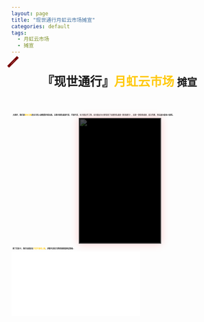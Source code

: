 ```yaml
---
layout: page
title: "现世通行月虹云市场摊宣"
categories: default
tags: 
  - 月虹云市场
  - 摊宣
---
```


<style>
.post > .post-header > .post-title {display: none;}
.title {text-align: center; }
.strong1 {font-style: normal; color: #ffc90b; }
.para { font-size: .25rem; font-weight: bold; }
.para .start {display: inline-block; width:.2rem;}
.work1 {width: 100%; height: .2rem;}


#top{width:100%;height:139px;float:left;background:url(images/top.jpg) no-repeat center;position:relative;}

#top .small{width:634px;height:56px;position:absolute;top:56px;left:50%;display:inline;margin:0 0 0 -310px;}

#top .small ul{margin:0;padding:0px;}

#top .small li{width:65px;height:48px;float:left;border:1px solid #000;display:inline;margin:3px 0 0 3px;padding:0px;filter:alpha(opacity=40);opacity:0.4;cursor:pointer;}

#top .small li.hove{filter:alpha(opacity=100);opacity:1;}

#box{width:100%;height:300px;float:left;background:url(images/banna.jpg) no-repeat center;position:relative;}

#box .bg{width:100%;height:290px;background:#000;filter:alpha(opacity=70); opacity:0.7; position:absolute; top:132px; left:0px;}

#list{width:1004px;height:446px;position:absolute;top:0px;left:50%;display:inline;margin-left:-502px;}

#list ul {margin:0px;padding:0px; float:left;}

#list li{width:100px;border:none;position:absolute;list-style-type:none;overflow:hidden;cursor:pointer;}
#list li.hove {
	box-shadow: 0px 0px 20px #fff;
	border: 1px solid #555;
	animation: mymove 2s infinite linear;
}
@keyframes mymove
{
0% {box-shadow: 0px 0px 20px #fff;}
50% {box-shadow: 0px 0px 10px red;}
100% {box-shadow: 0px 0px 20px #fff;}
}


#list li img{width:100%;height:100%;vertical-align:bottom;}

#list li div{width:100%;height:100%;background:#000;filter:alpha(opacity=70); opacity:0.7; position:absolute; z-index:1; top:0px; left:0px;}

#list li .b_tit{width:100%;height:80px;position:absolute; z-index:1; bottom:-100%; left:0px;margin:0px;padding:0px;}

#list li .opacity{width:100%;height:80px;background:#000;filter:alpha(opacity=80); opacity:0.8; position:absolute; z-index:1; bottom:0px; left:0px;}

#list li .tit{width:98%;height:80px;padding:0 10px;position:absolute; z-index:2; bottom:0px; left:0px;}

#list li .tit span{width:100%;height:30px;font-weight:normal;float:left;text-align:left;line-height:30px;color:#fff;border-bottom:1px solid #2f2f2c;margin:0px;padding:0px;}

#list li .tit span em{color:#ba0707;font-style:normal;float:none;}

#list li .tit em{color:#fff;line-height:25px;float:left;margin:0px;padding:5px 0;font-style:normal;}

#list a{width:39px;height:80px;background:url(images/btn.png) no-repeat;text-decoration:none;position:absolute;z-index:20;top:190px;}

#list a.prev{background-position:0 0; left:-54px;}

#list a.next{background-position:-39px 0; right:-100px;}

#bottom{width:100%;height:200px;float:left;background:url(images/bottom.jpg) no-repeat center;position:relative;}

#bottom .title{width:100%;height:60px;line-height:60px;color:#fff;text-align:center;position:absolute;left:0px;bottom:0px;font-family:Verdana;}

#bottom .title a{background:#666666;text-decoration:none;color:#fff; padding:3px 5px;}

article.post {overflow: hidden;}
.tips {
    height: .4rem;
    line-height: .4rem; 
    width: 2rem;
    background: #760000; color: white;
    position: absolute;
    transform: rotate(-45deg);
    left: -0.75rem;
    top: -.1rem;
    text-align: center;font-size: .12rem;: 
}

</style>

<div style="height: 0px; position: relative">
<div class="tips">2021年12月11日</div>
</div>

<header class="post-header">
<h1 class='post-title'>『现世通行』<i class='strong1'>月虹云市场</i>   <small>摊宣</small></h1>
</header>

<p class='para'><i class='start'></i>大家好，我们是<i class='strong1'>秘封主题</i>的东方同人剧情爱好者社团。主要内容有桌游开发、手游开发、东方周边手工等。这次展出为大家带来了社团同名桌游《现世通行》，这是一款轻型桌游，适合传教，聚会破冰最佳小游戏。</p>

<div id="top" style='display: none;'>
	<div class="small">
    	<ul>
        	<li class="" style="opacity: 0.4;"><img src="./images/01.jpg"></li>
            <li class="" style="opacity: 0.4;"><img src="./images/02.jpg"></li>
            <li style="opacity: 0.4;" class=""><img src="./images/03.jpg"></li>
            <li style="opacity: 0.4;" class=""><img src="./images/04.jpg"></li>
            <li style="opacity: 0.4;" class=""><img src="./images/05.jpg"></li>
            <li style="opacity: 1;" class="hove"><img src="./images/06.jpg"></li>
            <li style="opacity: 0.4;" class=""><img src="./images/07.jpg"></li>
            <li style="opacity: 0.4;" class=""><img src="./images/08.jpg"></li>
            <li style="opacity: 0.4;" class=""><img src="./images/09.jpg"></li>
        </ul>
    </div>
</div>
<div id='box'>
<div id="list">
        <ul>
            <li style="width: 190px; height: 290px; top: 0px; left: 407px; z-index: 6;" class="">
                <img src="https://static-yz-cdn.c-t.work/QN_FOG_cowtransfer-file-ef74097b-d302-4c2b-937c-d398127aeba4%252FTX.jpg?t-s=eyJ0eXAiOiJKV1QiLCJhbGciOiJIUzI1NiJ9.eyJndWlkK3RpbWVzdGFtcCI6Imlsb3ZlY293dHJhbnNmZXIyMDIxXzE2Mzg1NzkxOTI4NzAifQ.uN5Tfh84zFkx5yN23oj-B2pdGGgk4MPIFHNZjVrw9hM&t-c=eyJ0eXAiOiJKV1QiLCJhbGciOiJIUzI1NiJ9.eyJndWlkK3RpbWVzdGFtcCI6IjIwMjF8MTJ8NHw4In0.zxHBtSl4JO_yqclUdA48uwMT1ESTujhf8x6Te5_F5bshttps://static-yz-cdn.c-t.work/QN_FOG_cowtransfer-file-ef74097b-d302-4c2b-937c-d398127aeba4%252FTX.jpg?t-s=eyJ0eXAiOiJKV1QiLCJhbGciOiJIUzI1NiJ9.eyJndWlkK3RpbWVzdGFtcCI6Imlsb3ZlY293dHJhbnNmZXIyMDIxXzE2Mzg1NzkxOTI4NzAifQ.uN5Tfh84zFkx5yN23oj-B2pdGGgk4MPIFHNZjVrw9hM&t-c=eyJ0eXAiOiJKV1QiLCJhbGciOiJIUzI1NiJ9.eyJndWlkK3RpbWVzdGFtcCI6IjIwMjF8MTJ8NHw4In0.zxHBtSl4JO_yqclUdA48uwMT1ESTujhf8x6Te5_F5bs&user=38be7746-59c9-4f54-992f-49f81d1dce0e&ut=0&rt=0&rk=ff_515b8b2e-5f4d-4030-a5b0-28f30550de31&owner=38be7746-59c9-4f54-992f-49f81d1dce0e&tid=5facbf61-4adb-4f3b-8097-06616eb7daf1&batch=1638579192845&attname=TX.jpg">
                <div style="opacity: 0.75;"></div>
                <p class="b_tit" style="bottom: -120px;">
                    <span class="opacity"></span>
                    <span class="tit">
                        <span>通行</span>
                        <em>通行异变，需要城管的帮助才能解除，否则将被通行出幻想乡</em>
                    </span>
                </p>
            </li>
            <li style="width: 190px; height: 290px; top: 0px; left: 407px; z-index: 4;" class="">
                <img src="https://static-yz-cdn.c-t.work/QN_FOG_cowtransfer-file-3f610575-d0ac-4f2b-a125-a300b1af3101%252FCG.jpg?t-s=eyJ0eXAiOiJKV1QiLCJhbGciOiJIUzI1NiJ9.eyJndWlkK3RpbWVzdGFtcCI6Imlsb3ZlY293dHJhbnNmZXIyMDIxXzE2Mzg1NzkyNjY2NjgifQ.zHQrEAa03SXp_BUd7pbEIAIr4IZlMso17jmYaW_RRBg&t-c=eyJ0eXAiOiJKV1QiLCJhbGciOiJIUzI1NiJ9.eyJndWlkK3RpbWVzdGFtcCI6IjIwMjF8MTJ8NHw4In0.zxHBtSl4JO_yqclUdA48uwMT1ESTujhf8x6Te5_F5bshttps://static-yz-cdn.c-t.work/QN_FOG_cowtransfer-file-3f610575-d0ac-4f2b-a125-a300b1af3101%252FCG.jpg?t-s=eyJ0eXAiOiJKV1QiLCJhbGciOiJIUzI1NiJ9.eyJndWlkK3RpbWVzdGFtcCI6Imlsb3ZlY293dHJhbnNmZXIyMDIxXzE2Mzg1NzkyNjY2NjgifQ.zHQrEAa03SXp_BUd7pbEIAIr4IZlMso17jmYaW_RRBg&t-c=eyJ0eXAiOiJKV1QiLCJhbGciOiJIUzI1NiJ9.eyJndWlkK3RpbWVzdGFtcCI6IjIwMjF8MTJ8NHw4In0.zxHBtSl4JO_yqclUdA48uwMT1ESTujhf8x6Te5_F5bs&user=38be7746-59c9-4f54-992f-49f81d1dce0e&ut=0&rt=0&rk=ff_8c6a929d-54a4-4906-95bb-0c43d5d4c5a7&owner=38be7746-59c9-4f54-992f-49f81d1dce0e&tid=84651c49-90ab-4878-9c37-06f88aa6f452&batch=1638579266625&attname=CG.jpg">
                <div style="opacity: 0.75;"></div>
                <p class="b_tit">
                    <span class="opacity"></span>
                    <span class="tit">
                        <span>城管</span>
                        <em>悬赏：6千万（阿拉巴斯坦事件）→1亿2000万（司法岛事件）</em>
                    </span>
                </p>
            </li>
            <li style="width: 190px; height: 290px; top: 0px; left: 407px; z-index: 2;" class="">
                <img src="https://static-yz-cdn.c-t.work/QN_FOG_cowtransfer-file-0d668249-1c38-4ad0-b6e0-59d9acb546b4%252FCD.jpg?t-s=eyJ0eXAiOiJKV1QiLCJhbGciOiJIUzI1NiJ9.eyJndWlkK3RpbWVzdGFtcCI6Imlsb3ZlY293dHJhbnNmZXIyMDIxXzE2Mzg1NzkzMjEzMzEifQ.j4YDgi1Y6OqhSpHNz_Vnd-3CmSv4rZ9umMC85CqIZvM&t-c=eyJ0eXAiOiJKV1QiLCJhbGciOiJIUzI1NiJ9.eyJndWlkK3RpbWVzdGFtcCI6IjIwMjF8MTJ8NHw4In0.zxHBtSl4JO_yqclUdA48uwMT1ESTujhf8x6Te5_F5bshttps://static-yz-cdn.c-t.work/QN_FOG_cowtransfer-file-0d668249-1c38-4ad0-b6e0-59d9acb546b4%252FCD.jpg?t-s=eyJ0eXAiOiJKV1QiLCJhbGciOiJIUzI1NiJ9.eyJndWlkK3RpbWVzdGFtcCI6Imlsb3ZlY293dHJhbnNmZXIyMDIxXzE2Mzg1NzkzMjEzMzEifQ.j4YDgi1Y6OqhSpHNz_Vnd-3CmSv4rZ9umMC85CqIZvM&t-c=eyJ0eXAiOiJKV1QiLCJhbGciOiJIUzI1NiJ9.eyJndWlkK3RpbWVzdGFtcCI6IjIwMjF8MTJ8NHw4In0.zxHBtSl4JO_yqclUdA48uwMT1ESTujhf8x6Te5_F5bs&user=38be7746-59c9-4f54-992f-49f81d1dce0e&ut=0&rt=0&rk=ff_1d6a5828-d247-402a-af1e-30951b405b24&owner=38be7746-59c9-4f54-992f-49f81d1dce0e&tid=e73d5fc9-6102-448e-9efb-9193d44e8dcc&batch=1638579321306&attname=CD.jpg">
                <div style="opacity: 0.75;"></div>
                <p class="b_tit" style="bottom: -120px; ">
                    <span class="opacity"></span>
                    <span class="tit">
                        <span>抽底</span>
                        <span>悬赏：1600万（司法岛事件）</span>
                    </span>
                </p>
            </li>
            <li style="width: 190px; height: 290px; top: 0px; left: 407px;z-index: 2;" class="">
                <img src="https://static-yz-cdn.c-t.work/QN_FOG_cowtransfer-file-96cc1fc3-1fac-422f-86a2-24e7610ac3a6%252FCL.jpg?t-s=eyJ0eXAiOiJKV1QiLCJhbGciOiJIUzI1NiJ9.eyJndWlkK3RpbWVzdGFtcCI6Imlsb3ZlY293dHJhbnNmZXIyMDIxXzE2Mzg1NzkzNDU2OTAifQ.ExIAfEI5Hz1tfXT3aE9K4p8twchYcJVGTNE6jiFVia4&t-c=eyJ0eXAiOiJKV1QiLCJhbGciOiJIUzI1NiJ9.eyJndWlkK3RpbWVzdGFtcCI6IjIwMjF8MTJ8NHw4In0.zxHBtSl4JO_yqclUdA48uwMT1ESTujhf8x6Te5_F5bshttps://static-yz-cdn.c-t.work/QN_FOG_cowtransfer-file-96cc1fc3-1fac-422f-86a2-24e7610ac3a6%252FCL.jpg?t-s=eyJ0eXAiOiJKV1QiLCJhbGciOiJIUzI1NiJ9.eyJndWlkK3RpbWVzdGFtcCI6Imlsb3ZlY293dHJhbnNmZXIyMDIxXzE2Mzg1NzkzNDU2OTAifQ.ExIAfEI5Hz1tfXT3aE9K4p8twchYcJVGTNE6jiFVia4&t-c=eyJ0eXAiOiJKV1QiLCJhbGciOiJIUzI1NiJ9.eyJndWlkK3RpbWVzdGFtcCI6IjIwMjF8MTJ8NHw4In0.zxHBtSl4JO_yqclUdA48uwMT1ESTujhf8x6Te5_F5bs&user=38be7746-59c9-4f54-992f-49f81d1dce0e&ut=0&rt=0&rk=ff_66dc8fc6-3568-4fad-9e6e-82580addfde2&owner=38be7746-59c9-4f54-992f-49f81d1dce0e&tid=5b750d46-f1b1-45c3-b8ff-e95f3fc0e12f&batch=1638579345657&attname=CL.jpg">
                <div style="opacity: 0.75;"></div>
                <p class="b_tit" style="bottom: -120px;">
                    <span class="opacity"></span>
                    <span class="tit">
                        <span>重连</span>
                        <em>悬赏：3000万（司法岛事件）</em>
                    </span>
                </p>
            </li>
            <li style="width: 190px; height: 290px; top: 0px; left: 407px;z-index: 4;" class="">
                <img src="https://static-yz-cdn.c-t.work/QN_FOG_cowtransfer-file-d8b5fa51-247a-47ec-8264-2ad33aebf39e%252FJZ4.jpg?t-s=eyJ0eXAiOiJKV1QiLCJhbGciOiJIUzI1NiJ9.eyJndWlkK3RpbWVzdGFtcCI6Imlsb3ZlY293dHJhbnNmZXIyMDIxXzE2Mzg1NzkzODM4MjUifQ.Y8Qr5S-s8yYu0xmQHh0beS3yvkef6nI7C5pYW8QthcM&t-c=eyJ0eXAiOiJKV1QiLCJhbGciOiJIUzI1NiJ9.eyJndWlkK3RpbWVzdGFtcCI6IjIwMjF8MTJ8NHw4In0.zxHBtSl4JO_yqclUdA48uwMT1ESTujhf8x6Te5_F5bshttps://static-yz-cdn.c-t.work/QN_FOG_cowtransfer-file-d8b5fa51-247a-47ec-8264-2ad33aebf39e%252FJZ4.jpg?t-s=eyJ0eXAiOiJKV1QiLCJhbGciOiJIUzI1NiJ9.eyJndWlkK3RpbWVzdGFtcCI6Imlsb3ZlY293dHJhbnNmZXIyMDIxXzE2Mzg1NzkzODM4MjUifQ.Y8Qr5S-s8yYu0xmQHh0beS3yvkef6nI7C5pYW8QthcM&t-c=eyJ0eXAiOiJKV1QiLCJhbGciOiJIUzI1NiJ9.eyJndWlkK3RpbWVzdGFtcCI6IjIwMjF8MTJ8NHw4In0.zxHBtSl4JO_yqclUdA48uwMT1ESTujhf8x6Te5_F5bs&user=38be7746-59c9-4f54-992f-49f81d1dce0e&ut=0&rt=0&rk=ff_94cab4fe-b0ad-48ab-8312-e758dc4e5ae9&owner=38be7746-59c9-4f54-992f-49f81d1dce0e&tid=4284294e-725a-445f-a181-e0f5096f9ae7&batch=1638579383800&attname=JZ4.jpg">
                <div style="opacity: 0.75;"></div>
                <p class="b_tit" style="bottom: -120px; ">
                    <span class="opacity"></span>
                    <span class="tit">
                        <span>香吉士<em>&nbsp;&nbsp;&nbsp;&nbsp;草帽海贼团【厨师】</em></span>
                        <em>悬赏：7700万（司法岛事件）</em>
                    </span>
                </p>
            </li>
            <li style="width: 190px; height: 290px; top: 0px; left: 407px; z-index: 6;" class="">
                <img src="https://static-yz-cdn.c-t.work/QN_FOG_cowtransfer-file-2ef7c07d-7f6e-4c80-bfcd-09f8248478ef%252FLG.jpg?t-s=eyJ0eXAiOiJKV1QiLCJhbGciOiJIUzI1NiJ9.eyJndWlkK3RpbWVzdGFtcCI6Imlsb3ZlY293dHJhbnNmZXIyMDIxXzE2Mzg1Nzk0MDkwNzEifQ.YcUp4H8RroB39qjirMjb8119RZSLulVaBp6A-KnkN-s&t-c=eyJ0eXAiOiJKV1QiLCJhbGciOiJIUzI1NiJ9.eyJndWlkK3RpbWVzdGFtcCI6IjIwMjF8MTJ8NHw4In0.zxHBtSl4JO_yqclUdA48uwMT1ESTujhf8x6Te5_F5bshttps://static-yz-cdn.c-t.work/QN_FOG_cowtransfer-file-2ef7c07d-7f6e-4c80-bfcd-09f8248478ef%252FLG.jpg?t-s=eyJ0eXAiOiJKV1QiLCJhbGciOiJIUzI1NiJ9.eyJndWlkK3RpbWVzdGFtcCI6Imlsb3ZlY293dHJhbnNmZXIyMDIxXzE2Mzg1Nzk0MDkwNzEifQ.YcUp4H8RroB39qjirMjb8119RZSLulVaBp6A-KnkN-s&t-c=eyJ0eXAiOiJKV1QiLCJhbGciOiJIUzI1NiJ9.eyJndWlkK3RpbWVzdGFtcCI6IjIwMjF8MTJ8NHw4In0.zxHBtSl4JO_yqclUdA48uwMT1ESTujhf8x6Te5_F5bs&user=38be7746-59c9-4f54-992f-49f81d1dce0e&ut=0&rt=0&rk=ff_44d1eae2-ddca-46bc-8669-74d41e449bf5&owner=38be7746-59c9-4f54-992f-49f81d1dce0e&tid=762f6da2-40b4-4035-8fe5-0b0df4d9c330&batch=1638579409047&attname=LG.jpg">
                <div style="opacity: 0.75;"></div>
                <p class="b_tit" style="bottom: -120px;">
                    <span class="opacity"></span>
                    <span class="tit">
                        <span>托尼托尼·乔巴<em>&nbsp;&nbsp;&nbsp;&nbsp;草帽海贼团【船医】</em></span>
                        <em>恶魔果实：动物系人人果实<br>悬赏：50贝利（司法岛事件）</em>
                    </span>
                </p>
            </li>
            <li style="width: 190px; height: 290px; top: 0px; left: 407px; z-index: 8;" class="">
                <img src="https://static-yz-cdn.c-t.work/QN_FOG_cowtransfer-file-b049bc19-c12e-4989-9574-c3d65ddac596%252FQY.jpg?t-s=eyJ0eXAiOiJKV1QiLCJhbGciOiJIUzI1NiJ9.eyJndWlkK3RpbWVzdGFtcCI6Imlsb3ZlY293dHJhbnNmZXIyMDIxXzE2Mzg1Nzk0MzU2OTQifQ.zaWl7jVmCDB-HBLoAgfeWQUArEEhKgDksxu8CaGN2Ow&t-c=eyJ0eXAiOiJKV1QiLCJhbGciOiJIUzI1NiJ9.eyJndWlkK3RpbWVzdGFtcCI6IjIwMjF8MTJ8NHw4In0.zxHBtSl4JO_yqclUdA48uwMT1ESTujhf8x6Te5_F5bshttps://static-yz-cdn.c-t.work/QN_FOG_cowtransfer-file-b049bc19-c12e-4989-9574-c3d65ddac596%252FQY.jpg?t-s=eyJ0eXAiOiJKV1QiLCJhbGciOiJIUzI1NiJ9.eyJndWlkK3RpbWVzdGFtcCI6Imlsb3ZlY293dHJhbnNmZXIyMDIxXzE2Mzg1Nzk0MzU2OTQifQ.zaWl7jVmCDB-HBLoAgfeWQUArEEhKgDksxu8CaGN2Ow&t-c=eyJ0eXAiOiJKV1QiLCJhbGciOiJIUzI1NiJ9.eyJndWlkK3RpbWVzdGFtcCI6IjIwMjF8MTJ8NHw4In0.zxHBtSl4JO_yqclUdA48uwMT1ESTujhf8x6Te5_F5bs&user=38be7746-59c9-4f54-992f-49f81d1dce0e&ut=0&rt=0&rk=ff_418324c4-0fd9-4d80-a01a-f75d8e5f1260&owner=38be7746-59c9-4f54-992f-49f81d1dce0e&tid=89ffd56f-61e8-4d44-a0a4-df0e449c8593&batch=1638579435669&attname=QY.jpg">
                <div style="opacity: 0.75;"></div>
                <p class="b_tit" style="bottom: -120px;">
                    <span class="opacity"></span>
                    <span class="tit">
                        <span>弗兰奇<em>&nbsp;&nbsp;&nbsp;&nbsp;草帽海贼团【船匠】</em></span>
                        <em>悬赏：2900万贝利（司法岛事件）</em>
                    </span>
                </p>
            </li>
            <li style="width: 190px; height: 290px; top: 0px; left: 407px;z-index: 10;" class="hove">
                <img src="https://static-yz-cdn.c-t.work/QN_FOG_cowtransfer-file-1b722d5a-82e3-46bc-9f41-96f52da9ba91%252FNZ.jpg?t-s=eyJ0eXAiOiJKV1QiLCJhbGciOiJIUzI1NiJ9.eyJndWlkK3RpbWVzdGFtcCI6Imlsb3ZlY293dHJhbnNmZXIyMDIxXzE2Mzg1Nzk0NjM0MzEifQ.IHypo1wq9MbBWzBD0wP5HJF6_xaWXUyFnS30yufnl1M&t-c=eyJ0eXAiOiJKV1QiLCJhbGciOiJIUzI1NiJ9.eyJndWlkK3RpbWVzdGFtcCI6IjIwMjF8MTJ8NHw4In0.zxHBtSl4JO_yqclUdA48uwMT1ESTujhf8x6Te5_F5bshttps://static-yz-cdn.c-t.work/QN_FOG_cowtransfer-file-1b722d5a-82e3-46bc-9f41-96f52da9ba91%252FNZ.jpg?t-s=eyJ0eXAiOiJKV1QiLCJhbGciOiJIUzI1NiJ9.eyJndWlkK3RpbWVzdGFtcCI6Imlsb3ZlY293dHJhbnNmZXIyMDIxXzE2Mzg1Nzk0NjM0MzEifQ.IHypo1wq9MbBWzBD0wP5HJF6_xaWXUyFnS30yufnl1M&t-c=eyJ0eXAiOiJKV1QiLCJhbGciOiJIUzI1NiJ9.eyJndWlkK3RpbWVzdGFtcCI6IjIwMjF8MTJ8NHw4In0.zxHBtSl4JO_yqclUdA48uwMT1ESTujhf8x6Te5_F5bs&user=38be7746-59c9-4f54-992f-49f81d1dce0e&ut=0&rt=0&rk=ff_3b85aee4-7cfc-4735-8c19-55f7cee5512d&owner=38be7746-59c9-4f54-992f-49f81d1dce0e&tid=1f4efa8d-5900-43cd-b1cd-9a07397036dd&batch=1638579463395&attname=NZ.jpg">
                <div></div>
                <p class="b_tit" style="bottom: -120px;">
                    <span class="opacity"></span>
                    <span class="tit">
                        <span>布鲁克<em>&nbsp;&nbsp;&nbsp;&nbsp;草帽海贼团【音乐家】</em></span>
                        <em>恶魔果实：超人系黄泉果实<br>悬赏：3300万贝利</em>
                    </span>
                </p>
            </li>
            <li style="width: 190px; height: 290px; top: 0px; left: 407px;z-index: 8;" class="">
                <img src="https://static-yz-cdn.c-t.work/QN_FOG_cowtransfer-file-4f06db89-446e-4c9e-bc24-d271d0e15cd0%252FCP.jpg?t-s=eyJ0eXAiOiJKV1QiLCJhbGciOiJIUzI1NiJ9.eyJndWlkK3RpbWVzdGFtcCI6Imlsb3ZlY293dHJhbnNmZXIyMDIxXzE2Mzg1Nzk0ODkxNjYifQ.pvli7s72u6OziVvOOTnRDGl9i6HZ6_Dg5oAVfPsbXkc&t-c=eyJ0eXAiOiJKV1QiLCJhbGciOiJIUzI1NiJ9.eyJndWlkK3RpbWVzdGFtcCI6IjIwMjF8MTJ8NHw4In0.zxHBtSl4JO_yqclUdA48uwMT1ESTujhf8x6Te5_F5bshttps://static-yz-cdn.c-t.work/QN_FOG_cowtransfer-file-4f06db89-446e-4c9e-bc24-d271d0e15cd0%252FCP.jpg?t-s=eyJ0eXAiOiJKV1QiLCJhbGciOiJIUzI1NiJ9.eyJndWlkK3RpbWVzdGFtcCI6Imlsb3ZlY293dHJhbnNmZXIyMDIxXzE2Mzg1Nzk0ODkxNjYifQ.pvli7s72u6OziVvOOTnRDGl9i6HZ6_Dg5oAVfPsbXkc&t-c=eyJ0eXAiOiJKV1QiLCJhbGciOiJIUzI1NiJ9.eyJndWlkK3RpbWVzdGFtcCI6IjIwMjF8MTJ8NHw4In0.zxHBtSl4JO_yqclUdA48uwMT1ESTujhf8x6Te5_F5bs&user=38be7746-59c9-4f54-992f-49f81d1dce0e&ut=0&rt=0&rk=ff_164708d3-ff8d-457b-8e9e-1b0c23b178e9&owner=38be7746-59c9-4f54-992f-49f81d1dce0e&tid=0bf49530-b169-43fd-bbca-e4aae69d5fa3&batch=1638579489141&attname=CP.jpg">
                <div></div>
                <p class="b_tit" style="bottom: -120px;">
                    <span class="opacity"></span>
                    <span class="tit">
                        <span>妮可·罗宾<em>&nbsp;&nbsp;&nbsp;&nbsp;草帽海贼团【考古学家】</em></span>
                        <em>恶魔果实：超人系花花果实<br>悬赏：7900万贝利（奥哈拉事件）→8000万贝利（司法岛事件）</em>
                    </span>
                </p>
            </li>
        </ul>
        <a href="javascript:;" class="prev"></a>
        <a href="javascript:;" class="next"></a>
    </div>
</div>

<audio id="sounds"></audio> 

<script>
var audioSource = [
"https://static-yz-cdn.c-t.work/QN_FOG_cowtransfer-file-80f18b95-0494-4bf3-9750-2e8de10fc43b%252F%25E7%2581%25B5%25E6%25A2%25A6%25E6%2597%25A5%25E5%25B8%25B801.wav?t-s=eyJ0eXAiOiJKV1QiLCJhbGciOiJIUzI1NiJ9.eyJndWlkK3RpbWVzdGFtcCI6Imlsb3ZlY293dHJhbnNmZXIyMDIxXzE2Mzg1Nzk1NTM3MzAifQ.bYtM_Dtiq32IjqcKJE4OBsAFa7vhfHoubMhfWTsjnu4&t-c=eyJ0eXAiOiJKV1QiLCJhbGciOiJIUzI1NiJ9.eyJndWlkK3RpbWVzdGFtcCI6IjIwMjF8MTJ8NHw4In0.zxHBtSl4JO_yqclUdA48uwMT1ESTujhf8x6Te5_F5bshttps://static-yz-cdn.c-t.work/QN_FOG_cowtransfer-file-80f18b95-0494-4bf3-9750-2e8de10fc43b%252F%25E7%2581%25B5%25E6%25A2%25A6%25E6%2597%25A5%25E5%25B8%25B801.wav?t-s=eyJ0eXAiOiJKV1QiLCJhbGciOiJIUzI1NiJ9.eyJndWlkK3RpbWVzdGFtcCI6Imlsb3ZlY293dHJhbnNmZXIyMDIxXzE2Mzg1Nzk1NTM3MzAifQ.bYtM_Dtiq32IjqcKJE4OBsAFa7vhfHoubMhfWTsjnu4&t-c=eyJ0eXAiOiJKV1QiLCJhbGciOiJIUzI1NiJ9.eyJndWlkK3RpbWVzdGFtcCI6IjIwMjF8MTJ8NHw4In0.zxHBtSl4JO_yqclUdA48uwMT1ESTujhf8x6Te5_F5bs&user=38be7746-59c9-4f54-992f-49f81d1dce0e&ut=0&rt=0&rk=ff_95b52bb1-5bc1-4889-8f3d-5221bd1b5778&owner=38be7746-59c9-4f54-992f-49f81d1dce0e&tid=5b7df09f-ffbf-4c72-ace9-cee80c4714d0&batch=1638579553706&attname=%E7%81%B5%E6%A2%A6%E6%97%A5%E5%B8%B801.wav",	// 通行
"https://static-yz-cdn.c-t.work/QN_FOG_cowtransfer-file-3ca56a32-fc51-478b-bfc0-7e4ce83b07bd%252F%25E5%259F%258E%25E7%25AE%25A1.wav?t-s=eyJ0eXAiOiJKV1QiLCJhbGciOiJIUzI1NiJ9.eyJndWlkK3RpbWVzdGFtcCI6Imlsb3ZlY293dHJhbnNmZXIyMDIxXzE2Mzg1Nzk1ODI0NDEifQ.BdCwKHVQcd24GwJFi_TgMGSTI9dhCAg5dUzLKOespUQ&t-c=eyJ0eXAiOiJKV1QiLCJhbGciOiJIUzI1NiJ9.eyJndWlkK3RpbWVzdGFtcCI6IjIwMjF8MTJ8NHw4In0.zxHBtSl4JO_yqclUdA48uwMT1ESTujhf8x6Te5_F5bshttps://static-yz-cdn.c-t.work/QN_FOG_cowtransfer-file-3ca56a32-fc51-478b-bfc0-7e4ce83b07bd%252F%25E5%259F%258E%25E7%25AE%25A1.wav?t-s=eyJ0eXAiOiJKV1QiLCJhbGciOiJIUzI1NiJ9.eyJndWlkK3RpbWVzdGFtcCI6Imlsb3ZlY293dHJhbnNmZXIyMDIxXzE2Mzg1Nzk1ODI0NDEifQ.BdCwKHVQcd24GwJFi_TgMGSTI9dhCAg5dUzLKOespUQ&t-c=eyJ0eXAiOiJKV1QiLCJhbGciOiJIUzI1NiJ9.eyJndWlkK3RpbWVzdGFtcCI6IjIwMjF8MTJ8NHw4In0.zxHBtSl4JO_yqclUdA48uwMT1ESTujhf8x6Te5_F5bs&user=38be7746-59c9-4f54-992f-49f81d1dce0e&ut=0&rt=0&rk=ff_459df6e0-7125-4061-8474-36f939ff075d&owner=38be7746-59c9-4f54-992f-49f81d1dce0e&tid=eadfc9ce-bb43-440c-b092-d2c13ab0121f&batch=1638579582416&attname=%E5%9F%8E%E7%AE%A1.wav", // 城管
"https://static-yz-cdn.c-t.work/QN_FOG_cowtransfer-file-09fea073-622c-469e-8852-56c959445528%252F%25E6%258A%25BD%25E5%25BA%2595.wav?t-s=eyJ0eXAiOiJKV1QiLCJhbGciOiJIUzI1NiJ9.eyJndWlkK3RpbWVzdGFtcCI6Imlsb3ZlY293dHJhbnNmZXIyMDIxXzE2Mzg1Nzk2MjEwMjYifQ.BzIgA0QnUy9K3CzW_DCTYGRizabTnxNf0dfmbND062o&t-c=eyJ0eXAiOiJKV1QiLCJhbGciOiJIUzI1NiJ9.eyJndWlkK3RpbWVzdGFtcCI6IjIwMjF8MTJ8NHw5In0.K1OZOiusdbjbkr-rkvP9NptogDz-ZyDk5w7RyMGh00khttps://static-yz-cdn.c-t.work/QN_FOG_cowtransfer-file-09fea073-622c-469e-8852-56c959445528%252F%25E6%258A%25BD%25E5%25BA%2595.wav?t-s=eyJ0eXAiOiJKV1QiLCJhbGciOiJIUzI1NiJ9.eyJndWlkK3RpbWVzdGFtcCI6Imlsb3ZlY293dHJhbnNmZXIyMDIxXzE2Mzg1Nzk2MjEwMjYifQ.BzIgA0QnUy9K3CzW_DCTYGRizabTnxNf0dfmbND062o&t-c=eyJ0eXAiOiJKV1QiLCJhbGciOiJIUzI1NiJ9.eyJndWlkK3RpbWVzdGFtcCI6IjIwMjF8MTJ8NHw5In0.K1OZOiusdbjbkr-rkvP9NptogDz-ZyDk5w7RyMGh00k&user=38be7746-59c9-4f54-992f-49f81d1dce0e&ut=0&rt=0&rk=ff_bf367f2d-2a6b-4eb2-a7ea-592e580a962b&owner=38be7746-59c9-4f54-992f-49f81d1dce0e&tid=5409df9e-f21a-476e-98d0-b123f2cc39e3&batch=1638579621002&attname=%E6%8A%BD%E5%BA%95.wav", // 抽底
"https://static-yz-cdn.c-t.work/QN_FOG_cowtransfer-file-da4102ee-f57d-45ce-8e8f-0892ec952da9%252F%25E9%2587%258D%25E8%25BF%259E.wav?t-s=eyJ0eXAiOiJKV1QiLCJhbGciOiJIUzI1NiJ9.eyJndWlkK3RpbWVzdGFtcCI6Imlsb3ZlY293dHJhbnNmZXIyMDIxXzE2Mzg1Nzk2NTA1NTIifQ.BY1gsIMMzoQKPEVs8rBoBhh37pyltc0Cj3m4P5fFFA8&t-c=eyJ0eXAiOiJKV1QiLCJhbGciOiJIUzI1NiJ9.eyJndWlkK3RpbWVzdGFtcCI6IjIwMjF8MTJ8NHw5In0.K1OZOiusdbjbkr-rkvP9NptogDz-ZyDk5w7RyMGh00khttps://static-yz-cdn.c-t.work/QN_FOG_cowtransfer-file-da4102ee-f57d-45ce-8e8f-0892ec952da9%252F%25E9%2587%258D%25E8%25BF%259E.wav?t-s=eyJ0eXAiOiJKV1QiLCJhbGciOiJIUzI1NiJ9.eyJndWlkK3RpbWVzdGFtcCI6Imlsb3ZlY293dHJhbnNmZXIyMDIxXzE2Mzg1Nzk2NTA1NTIifQ.BY1gsIMMzoQKPEVs8rBoBhh37pyltc0Cj3m4P5fFFA8&t-c=eyJ0eXAiOiJKV1QiLCJhbGciOiJIUzI1NiJ9.eyJndWlkK3RpbWVzdGFtcCI6IjIwMjF8MTJ8NHw5In0.K1OZOiusdbjbkr-rkvP9NptogDz-ZyDk5w7RyMGh00k&user=38be7746-59c9-4f54-992f-49f81d1dce0e&ut=0&rt=0&rk=ff_ddcb96fb-9130-4d62-a622-1b52c96bc989&owner=38be7746-59c9-4f54-992f-49f81d1dce0e&tid=e2438eb2-47f6-4be9-a692-fb2eb1aa0643&batch=1638579650516&attname=%E9%87%8D%E8%BF%9E.wav", // 重连
"https://static-yz-cdn.c-t.work/QN_FOG_cowtransfer-file-7e46fada-6b86-407f-a18f-a10c8b56539f%252F%25E6%2595%2599%25E4%25B8%25BB.wav?t-s=eyJ0eXAiOiJKV1QiLCJhbGciOiJIUzI1NiJ9.eyJndWlkK3RpbWVzdGFtcCI6Imlsb3ZlY293dHJhbnNmZXIyMDIxXzE2Mzg1Nzk2Nzk2MTgifQ.MIBQq0aSgrviodzCcUiB3zCzFXrnchcwEwrvnMsrVyo&t-c=eyJ0eXAiOiJKV1QiLCJhbGciOiJIUzI1NiJ9.eyJndWlkK3RpbWVzdGFtcCI6IjIwMjF8MTJ8NHw5In0.K1OZOiusdbjbkr-rkvP9NptogDz-ZyDk5w7RyMGh00khttps://static-yz-cdn.c-t.work/QN_FOG_cowtransfer-file-7e46fada-6b86-407f-a18f-a10c8b56539f%252F%25E6%2595%2599%25E4%25B8%25BB.wav?t-s=eyJ0eXAiOiJKV1QiLCJhbGciOiJIUzI1NiJ9.eyJndWlkK3RpbWVzdGFtcCI6Imlsb3ZlY293dHJhbnNmZXIyMDIxXzE2Mzg1Nzk2Nzk2MTgifQ.MIBQq0aSgrviodzCcUiB3zCzFXrnchcwEwrvnMsrVyo&t-c=eyJ0eXAiOiJKV1QiLCJhbGciOiJIUzI1NiJ9.eyJndWlkK3RpbWVzdGFtcCI6IjIwMjF8MTJ8NHw5In0.K1OZOiusdbjbkr-rkvP9NptogDz-ZyDk5w7RyMGh00k&user=38be7746-59c9-4f54-992f-49f81d1dce0e&ut=0&rt=0&rk=ff_e926ddc2-7e27-40d3-ae93-ecfc052043c1&owner=38be7746-59c9-4f54-992f-49f81d1dce0e&tid=fa147e24-0121-489a-8d9a-430eb40b90d1&batch=1638579679593&attname=%E6%95%99%E4%B8%BB.wav", // 教主
"https://static-yz-cdn.c-t.work/QN_FOG_cowtransfer-file-dd823d58-c97f-41ea-9f6e-63964cc87ab7%252F12%25E6%2581%258B%25E6%2581%258B%25E8%25B7%25AF%25E8%25BF%25871.wav?t-s=eyJ0eXAiOiJKV1QiLCJhbGciOiJIUzI1NiJ9.eyJndWlkK3RpbWVzdGFtcCI6Imlsb3ZlY293dHJhbnNmZXIyMDIxXzE2Mzg1Nzk3MDI1NzgifQ.NcMJAh8QGwpGNAneO8c87VX8Yg2NqfhFIlgK7IqHIy8&t-c=eyJ0eXAiOiJKV1QiLCJhbGciOiJIUzI1NiJ9.eyJndWlkK3RpbWVzdGFtcCI6IjIwMjF8MTJ8NHw5In0.K1OZOiusdbjbkr-rkvP9NptogDz-ZyDk5w7RyMGh00khttps://static-yz-cdn.c-t.work/QN_FOG_cowtransfer-file-dd823d58-c97f-41ea-9f6e-63964cc87ab7%252F12%25E6%2581%258B%25E6%2581%258B%25E8%25B7%25AF%25E8%25BF%25871.wav?t-s=eyJ0eXAiOiJKV1QiLCJhbGciOiJIUzI1NiJ9.eyJndWlkK3RpbWVzdGFtcCI6Imlsb3ZlY293dHJhbnNmZXIyMDIxXzE2Mzg1Nzk3MDI1NzgifQ.NcMJAh8QGwpGNAneO8c87VX8Yg2NqfhFIlgK7IqHIy8&t-c=eyJ0eXAiOiJKV1QiLCJhbGciOiJIUzI1NiJ9.eyJndWlkK3RpbWVzdGFtcCI6IjIwMjF8MTJ8NHw5In0.K1OZOiusdbjbkr-rkvP9NptogDz-ZyDk5w7RyMGh00k&user=38be7746-59c9-4f54-992f-49f81d1dce0e&ut=0&rt=0&rk=ff_dfeade3a-7a7f-458c-bc27-1813d30bbca8&owner=38be7746-59c9-4f54-992f-49f81d1dce0e&tid=5dea6680-fa14-47d8-b86c-5612cd95e352&batch=1638579702548&attname=12%E6%81%8B%E6%81%8B%E8%B7%AF%E8%BF%871.wav",  // 路过
"https://static-yz-cdn.c-t.work/QN_FOG_cowtransfer-file-ebcbe93f-3163-4dee-ad62-3b09d108cdf5%252F13%25E5%259C%25B0%25E7%258B%25B1%25E5%25A5%25B3%25E7%25A5%259E.wav?t-s=eyJ0eXAiOiJKV1QiLCJhbGciOiJIUzI1NiJ9.eyJndWlkK3RpbWVzdGFtcCI6Imlsb3ZlY293dHJhbnNmZXIyMDIxXzE2Mzg1Nzk3MjQ3NTgifQ.MHWMp3AQlHplB0ij42ufm4hKmnP2xu1G8ptJyuwyFxI&t-c=eyJ0eXAiOiJKV1QiLCJhbGciOiJIUzI1NiJ9.eyJndWlkK3RpbWVzdGFtcCI6IjIwMjF8MTJ8NHw5In0.K1OZOiusdbjbkr-rkvP9NptogDz-ZyDk5w7RyMGh00khttps://static-yz-cdn.c-t.work/QN_FOG_cowtransfer-file-ebcbe93f-3163-4dee-ad62-3b09d108cdf5%252F13%25E5%259C%25B0%25E7%258B%25B1%25E5%25A5%25B3%25E7%25A5%259E.wav?t-s=eyJ0eXAiOiJKV1QiLCJhbGciOiJIUzI1NiJ9.eyJndWlkK3RpbWVzdGFtcCI6Imlsb3ZlY293dHJhbnNmZXIyMDIxXzE2Mzg1Nzk3MjQ3NTgifQ.MHWMp3AQlHplB0ij42ufm4hKmnP2xu1G8ptJyuwyFxI&t-c=eyJ0eXAiOiJKV1QiLCJhbGciOiJIUzI1NiJ9.eyJndWlkK3RpbWVzdGFtcCI6IjIwMjF8MTJ8NHw5In0.K1OZOiusdbjbkr-rkvP9NptogDz-ZyDk5w7RyMGh00k&user=38be7746-59c9-4f54-992f-49f81d1dce0e&ut=0&rt=0&rk=ff_c0b4447f-c0e2-4bed-92fb-878fbadfa28b&owner=38be7746-59c9-4f54-992f-49f81d1dce0e&tid=53b23188-6d41-4a98-a170-465410acee08&batch=1638579724733&attname=13%E5%9C%B0%E7%8B%B1%E5%A5%B3%E7%A5%9E.wav",  // 强欲
"https://static-yz-cdn.c-t.work/QN_FOG_cowtransfer-file-f0ed06ac-0a59-46b9-bcb7-3ed8f6582a56%252F%25E9%2580%2586%25E8%25BD%25AC.wav?t-s=eyJ0eXAiOiJKV1QiLCJhbGciOiJIUzI1NiJ9.eyJndWlkK3RpbWVzdGFtcCI6Imlsb3ZlY293dHJhbnNmZXIyMDIxXzE2Mzg1Nzk3NjI3NzMifQ.7-4cfyHTJmi1m9S6wkc6bbGrJPJf7nmaL2b-FhJVRUY&t-c=eyJ0eXAiOiJKV1QiLCJhbGciOiJIUzI1NiJ9.eyJndWlkK3RpbWVzdGFtcCI6IjIwMjF8MTJ8NHw5In0.K1OZOiusdbjbkr-rkvP9NptogDz-ZyDk5w7RyMGh00khttps://static-yz-cdn.c-t.work/QN_FOG_cowtransfer-file-f0ed06ac-0a59-46b9-bcb7-3ed8f6582a56%252F%25E9%2580%2586%25E8%25BD%25AC.wav?t-s=eyJ0eXAiOiJKV1QiLCJhbGciOiJIUzI1NiJ9.eyJndWlkK3RpbWVzdGFtcCI6Imlsb3ZlY293dHJhbnNmZXIyMDIxXzE2Mzg1Nzk3NjI3NzMifQ.7-4cfyHTJmi1m9S6wkc6bbGrJPJf7nmaL2b-FhJVRUY&t-c=eyJ0eXAiOiJKV1QiLCJhbGciOiJIUzI1NiJ9.eyJndWlkK3RpbWVzdGFtcCI6IjIwMjF8MTJ8NHw5In0.K1OZOiusdbjbkr-rkvP9NptogDz-ZyDk5w7RyMGh00k&user=38be7746-59c9-4f54-992f-49f81d1dce0e&ut=0&rt=0&rk=ff_00087bc1-603d-4d9c-9594-d2f6a62cbf2e&owner=38be7746-59c9-4f54-992f-49f81d1dce0e&tid=5b83b051-501b-4b4f-9187-d7f2c256d146&batch=1638579762726&attname=%E9%80%86%E8%BD%AC.wav",  // 逆转
"https://static-yz-cdn.c-t.work/QN_FOG_cowtransfer-file-46e1f1de-6948-4cb0-9f8f-87ffdce9e098%252F%25E8%25A3%2581%25E5%2588%25A4.wav?t-s=eyJ0eXAiOiJKV1QiLCJhbGciOiJIUzI1NiJ9.eyJndWlkK3RpbWVzdGFtcCI6Imlsb3ZlY293dHJhbnNmZXIyMDIxXzE2Mzg1Nzk3ODc0NDAifQ.lGMrGe62LBOOZp6zInjCyqlj1A4mLS54wEPenF8n8Qs&t-c=eyJ0eXAiOiJKV1QiLCJhbGciOiJIUzI1NiJ9.eyJndWlkK3RpbWVzdGFtcCI6IjIwMjF8MTJ8NHw5In0.K1OZOiusdbjbkr-rkvP9NptogDz-ZyDk5w7RyMGh00khttps://static-yz-cdn.c-t.work/QN_FOG_cowtransfer-file-46e1f1de-6948-4cb0-9f8f-87ffdce9e098%252F%25E8%25A3%2581%25E5%2588%25A4.wav?t-s=eyJ0eXAiOiJKV1QiLCJhbGciOiJIUzI1NiJ9.eyJndWlkK3RpbWVzdGFtcCI6Imlsb3ZlY293dHJhbnNmZXIyMDIxXzE2Mzg1Nzk3ODc0NDAifQ.lGMrGe62LBOOZp6zInjCyqlj1A4mLS54wEPenF8n8Qs&t-c=eyJ0eXAiOiJKV1QiLCJhbGciOiJIUzI1NiJ9.eyJndWlkK3RpbWVzdGFtcCI6IjIwMjF8MTJ8NHw5In0.K1OZOiusdbjbkr-rkvP9NptogDz-ZyDk5w7RyMGh00k&user=38be7746-59c9-4f54-992f-49f81d1dce0e&ut=0&rt=0&rk=ff_5cd62d17-4601-48e2-97f6-22f4575ef52f&owner=38be7746-59c9-4f54-992f-49f81d1dce0e&tid=cfba9ac1-e68a-4a5e-a6c2-aa2439bed0d9&batch=1638579787416&attname=%E8%A3%81%E5%88%A4.wav"
]
var audio = document.getElementById("sounds");
window.onload = function(){
	var oBut = document.getElementById('list');
	var oTop = document.getElementById('top');
	var oTli = oTop.getElementsByTagName('li');
	var aLi = oBut.getElementsByTagName('li');
	var aA = oBut.getElementsByTagName('a');
	var aP = getClass(oBut, 'b_tit');
	var oSmall = getClass(oTop, 'small')[0];
	var i = iNow = 0;
	var timer = null;
	var aSort = [];
	var w1 = 190, h1 = 290;
	var aPosition = [
					{width:w1,height:h1,top:0,left:(1004 - w1)/2,zIndex:10},
					{width:w1 * 0.8,height:h1*0.8,top:(300 - h1 * 0.8)/2,left:280,zIndex:8},
					{width:w1 * 0.6,height:h1 * 0.6,top:(300 - h1 * 0.6)/2,left:200,zIndex:6},
					{width:w1 * 0.5,height:h1 * 0.5,top:(300 - h1 * 0.5)/2,left:150,zIndex:4},
					{width:w1 * 0.5,height:h1 * 0.5,top:(300 - h1 * 0.5)/2,left:150,zIndex:2},
					{width:w1 * 0.5,height:h1 * 0.5,top:(300 - h1 * 0.5)/2,left:1004-150,zIndex:2},
					{width:w1 * 0.5,height:h1 * 0.5,top:(300 - h1 * 0.5)/2,left:750,zIndex:4},
					{width:w1 * 0.6,height:h1 * 0.6,top:(300 - h1 * 0.6)/2,left:690,zIndex:6},
					{width:w1 * 0.8,height:h1*0.8,top:(300 - h1 * 0.8)/2,left:590,zIndex:8}
		]

	for(i=0;i<oTli.length;i++){
		oTli[i].index = i;
		myAddEvent(oTli[i], 'mouseover', function(){
			startMove(this, {opacity:0});
		})
		myAddEvent(oTli[i], 'mouseout', function(){
			if(this.className != 'hove')startMove(this, {opacity:40});
		})
		myAddEvent(oTli[i], 'click', function(){
			iNow = this.index;
			tab();
		})
	}
	for(i=0;i<aLi.length;i++){
		aLi[i].index = i;
		aLi[i].style.width = aPosition[i].width +'px';
		aLi[i].style.height = aPosition[i].height +'px';
		aLi[i].style.top = aPosition[i].top +'px';
		aLi[i].style.left = aPosition[i].left +'px';
		aLi[i].style.zIndex = aPosition[i].zIndex;
		aSort[i] = aPosition[i];
		myAddEvent(aLi[i], 'mouseover', function(){
			var oDiv = this.getElementsByTagName('div')[0];
			startMove(oDiv, {opacity:0});
			if(this.style.width == '200px'){
				startMove(aP[this.index], {bottom:0});
			}
		});
		myAddEvent(aLi[i], 'mouseout', function(){
			if(this.style.width == '200px'){
				startMove(aP[this.index], {bottom:-120});
			}else{
				var oDiv = this.getElementsByTagName('div')[0];
				startMove(oDiv, {opacity:75});
			}
			for(i=0;i<aLi.length;i++){
	            var oDiv = aLi[i].getElementsByTagName('div')[0];
				startMove(oDiv, {opacity: iNow == i ? 0:75});
			}
		});
		myAddEvent(aLi[i], 'click', function(){
			var iSort = this.index;
			iNow = this.index;
			Sort();
			for(i=0;i<iSort;i++){
				aSort.unshift(aSort.pop());
			}
			sMove();
			console.log(">>>" + iNow);
			for(i=0;i<aLi.length;i++){
	            var oDiv = aLi[i].getElementsByTagName('div')[0];
				startMove(oDiv, {opacity: iNow == i ? 0:75});
			}
			audio.src = audioSource[iNow];
			audio.play();
		});
	}
	myAddEvent(aA[0], 'click', function(){
		aSort.unshift(aSort.pop());
		sMove();
		setInter();
	});
	myAddEvent(aA[1], 'click', function(){
		aSort.push(aSort.shift());
		sMove();
		iNow--;
		if(iNow<0)iNow = aLi.length - 1;
		tab();
	});
	oSmall.onmouseover = oBut.onmouseover = function(){
		clearInterval(timer);
	};
	oSmall.onmouseout = oBut.onmouseout = function(){
		clearInterval(timer);
		timer = setInterval(setInter,5000);
	};
	timer = setInterval(setInter,5000);
	function setInter(){
		iNow++;
		if(iNow>aLi.length-1)iNow = 0;
		tab();
	}
	function tab(){
		for(i=0;i<oTli.length;i++)oTli[i].className = '',startMove(oTli[i], {opacity:40});
		oTli[iNow].className = 'hove';
		startMove(oTli[iNow], {opacity:0})
		var iSort = iNow;
		Sort();
		for(i=0;i<iSort;i++){
			aSort.unshift(aSort.pop());
		}
		sMove();
	}
	function Sort(){
		for(i=0;i<aLi.length;i++){
			aSort[i] = aPosition[i];
		}
	}
	function sMove(){
		for(i=0;i<aLi.length;i++){
			var oDiv = aLi[i].getElementsByTagName('div')[0];
			startMove(oDiv, {opacity: iNow == i ? 0:75});
			startMove(aLi[i], aSort[i], function(){one();});
			aLi[i].className = '';
		}
		aLi[iNow].className = 'hove';
	}
	function one(){
		for(i=0;i<aLi.length;i++){
			if(aLi[i].style.width == '200px'){
				var oDiv = aLi[i].getElementsByTagName('div')[0];
				startMove(oDiv, {opacity:0});
			}
		}
	}
	one();
	sMove();
};
function getClass(oParent, sClass){
	var aElem = document.getElementsByTagName('*');
	var aClass = [];
	var i = 0;
	for(i=0;i<aElem.length;i++)if(aElem[i].className == sClass)aClass.push(aElem[i]);
	return aClass;
}
function myAddEvent(obj, sEvent, fn){
	if(obj.attachEvent){
		obj.attachEvent('on' + sEvent, function(){
			fn.call(obj);
		});
	}else{
		obj.addEventListener(sEvent, fn, false);
	}
}
function startMove(obj, json, fnEnd){
	if(obj.timer)clearInterval(obj.timer);
	obj.timer = setInterval(function (){
		doMove(obj, json, fnEnd);
	}, 30);
}
function getStyle(obj, attr){
	return obj.currentStyle ? obj.currentStyle[attr] : getComputedStyle(obj, false)[attr];
}
function doMove(obj, json, fnEnd){
	var iCur = 0;
	var attr = '';
	var bStop = true;
	for(attr in json){
		attr == 'opacity' ? iCur = parseInt(100*parseFloat(getStyle(obj, 'opacity'))) : iCur = parseInt(getStyle(obj, attr));
		if(isNaN(iCur))iCur = 0;
		if(navigator.userAgent.indexOf("MSIE 8.0") > 0){
			var iSpeed = (json[attr]-iCur) / 3;
		}else{
			var iSpeed = (json[attr]-iCur) / 5;
		}
		iSpeed = iSpeed > 0 ? Math.ceil(iSpeed) : Math.floor(iSpeed);
		if(parseInt(json[attr])!=iCur)bStop = false;
		if(attr=='opacity'){
			obj.style.filter = "alpha(opacity:"+(iCur+iSpeed)+")";
			obj.style.opacity = (iCur + iSpeed) / 100;
		}else{
			attr == 'zIndex' ? obj.style[attr] = iCur + iSpeed : obj.style[attr] = iCur + iSpeed +'px';
		}
	}
	if(bStop){
		clearInterval(obj.timer);
		obj.timer = null;		
		if(fnEnd)fnEnd();
	}
}

</script>

<p class='para'><i class='start'></i>除了实体卡，我们社团还在<i class='strong1'>开发手游线上版</i>，详情可进官方群咨询获取测试资格~</p>

<div style='margin-top: .1rem;'>
<iframe  id="xstx_video" src="//player.bilibili.com/player.html?aid=421890809&bvid=BV1o3411t7Bb&cid=447906856&page=1" scrolling="no" border="0" frameborder="no" framespacing="0" allowfullscreen="true"> </iframe>
</div>

<script>
var width = $(".post-content").width();
var height = width * 513 / 755;
$("#xstx_video").width(width);
$("#xstx_video").height(height);
</script>

<div style='margin-bottom: .5rem;'></div>


